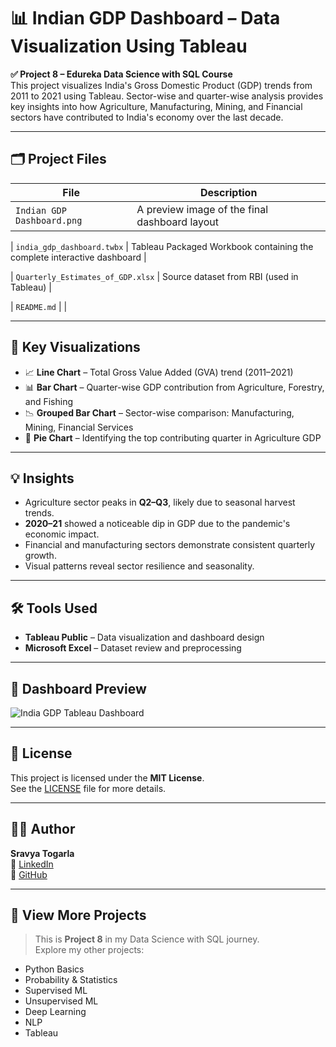 

# 📊 Indian GDP Dashboard – Data Visualization Using Tableau

**✅ Project 8 – Edureka Data Science with SQL Course**  
This project visualizes India's Gross Domestic Product (GDP) trends from 2011 to 2021 using Tableau. Sector-wise and quarter-wise analysis provides key insights into how Agriculture, Manufacturing, Mining, and Financial sectors have contributed to India's economy over the last decade.

---

## 🗂️ Project Files

| File | Description |
|------|-------------|
| `Indian GDP Dashboard.png` | A preview image of the final dashboard layout |

| `india_gdp_dashboard.twbx` | Tableau Packaged Workbook containing the complete interactive dashboard |

| `Quarterly_Estimates_of_GDP.xlsx` | Source dataset from RBI (used in Tableau) |

| `README.md` |  |


---

## 📌 Key Visualizations

- 📈 **Line Chart** – Total Gross Value Added (GVA) trend (2011–2021)
- 📊 **Bar Chart** – Quarter-wise GDP contribution from Agriculture, Forestry, and Fishing
- 📉 **Grouped Bar Chart** – Sector-wise comparison: Manufacturing, Mining, Financial Services
- 🥧 **Pie Chart** – Identifying the top contributing quarter in Agriculture GDP

---

## 💡 Insights

- Agriculture sector peaks in **Q2–Q3**, likely due to seasonal harvest trends.
- **2020–21** showed a noticeable dip in GDP due to the pandemic's economic impact.
- Financial and manufacturing sectors demonstrate consistent quarterly growth.
- Visual patterns reveal sector resilience and seasonality.

---

## 🛠️ Tools Used

- **Tableau Public** – Data visualization and dashboard design
- **Microsoft Excel** – Dataset review and preprocessing

---

## 📸 Dashboard Preview

![India GDP Tableau Dashboard](screenshot.png)

---

## 📝 License

This project is licensed under the **MIT License**.  
See the [LICENSE](LICENSE) file for more details.

---

## 🙋‍♀️ Author

**Sravya Togarla**  
🔗 [LinkedIn](https://www.linkedin.com/in/sravya-togarla)  
🔗 [GitHub](https://github.com/Sravyatogarla)

---

## 🔗 View More Projects

> This is **Project 8** in my Data Science with SQL journey.  
Explore my other projects:
- Python Basics
- Probability & Statistics
- Supervised ML
- Unsupervised ML
- Deep Learning
- NLP
- Tableau

